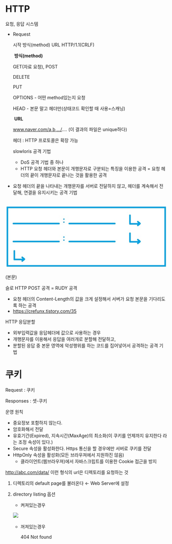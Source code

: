 # HTTP

요청, 응답 시스템

- Request

  시작	방식(method)	URL	HTTP/1.1(CRLF)

  ​			**방식(method)**

  GET(자료 요청), POST

  DELETE

  PUT

  OPTIONS - 어떤 method있는지 요청

  HEAD - 본문 말고 헤더만(상태코드 확인할 때 사용=스캐닝)

  ​										**URL**

  www.naver.com/a,b,.../.... (이 결과의 파일은 unique하다)

  

  헤더 : HTTP 프로토콜은 확장 가능

  slowloris 공격 기법 

  - DoS 공격 기법 중 하나
  - HTTP 요청 헤더와 본문이 개행문자로 구분되는 특징을 이용한 공격 = 요청 헤더의 끝이 개행문자로 끝나는 것을 활용한 공격
- 요청 헤더의 끝을 나타내는 개행문자를 서버로 전달하지 않고, 헤더를 계속해서 전달해, 연결을 유지시키는 공격 기법
  
​		![1558661040793](./image/1.jpg)
  
  (본문)
  
  슬로 HTTP POST 공격 = RUDY 공격
  
  - 요청 헤더의 Content-Length의 값을 크게 설정해서 서버가 요청 본문을 기다리도록 하는 공격
  - <https://crefunx.tistory.com/35>
  
  HTTP 응답분할
  
  - 외부입력값을 응답헤더에 값으로 사용하는 경우 
  - 개행문자를 이용해서 응답을 여러개로 분할해 전달하고, 
  - 분할된 응답 중 본문 영역에 악성행위를 하는 코드를 집어넣어서 공격하는 공격 기법

# 쿠키

Request : 쿠키

Responses : 셋-쿠키

운영 원칙

- 중요정보 포함하지 않는다.
- 암호화해서 전달
- 유효기간(Expired), 지속시간(MaxAge)의 최소화(이 쿠키를 언제까지 유지한다 라는 조정 속성이 있다.)
- Secure 속성을 활성화한다. Https 통신을 할 경우에만 서버로 쿠키를 전달
- HttpOnly 속성을 활성화(모든 브라우져에서 지원하진 않음)
  - 클라이언트(웹브라우져)에서 자바스크립트를 이용한 Cookie 접근을 방지



http://abc.com/data/ 이런 형식의 url은 디렉토리를 요청하는 것

1. 디렉토리의 default page를 불러온다 ← Web Server에 설정

2. directory listing 옵션

   - 켜져있는경우

   ![](https://www.acunetix.com/wp-content/uploads/2012/11/backup-dir3.png)

   - 꺼져있는경우

     404 Not found

   

